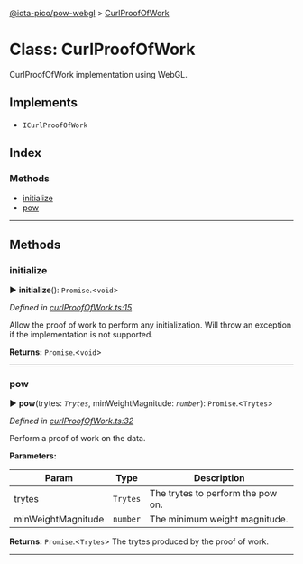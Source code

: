 [@iota-pico/pow-webgl](../README.md) > [CurlProofOfWork](../classes/curlproofofwork.md)



# Class: CurlProofOfWork


CurlProofOfWork implementation using WebGL.

## Implements

* `ICurlProofOfWork`

## Index

### Methods

* [initialize](curlproofofwork.md#initialize)
* [pow](curlproofofwork.md#pow)



---
## Methods
<a id="initialize"></a>

###  initialize

► **initialize**(): `Promise`.<`void`>



*Defined in [curlProofOfWork.ts:15](https://github.com/iotaeco/iota-pico-pow-webgl/blob/d6f77e3/src/curlProofOfWork.ts#L15)*



Allow the proof of work to perform any initialization. Will throw an exception if the implementation is not supported.




**Returns:** `Promise`.<`void`>





___

<a id="pow"></a>

###  pow

► **pow**(trytes: *`Trytes`*, minWeightMagnitude: *`number`*): `Promise`.<`Trytes`>



*Defined in [curlProofOfWork.ts:32](https://github.com/iotaeco/iota-pico-pow-webgl/blob/d6f77e3/src/curlProofOfWork.ts#L32)*



Perform a proof of work on the data.


**Parameters:**

| Param | Type | Description |
| ------ | ------ | ------ |
| trytes | `Trytes`   |  The trytes to perform the pow on. |
| minWeightMagnitude | `number`   |  The minimum weight magnitude. |





**Returns:** `Promise`.<`Trytes`>
The trytes produced by the proof of work.






___


